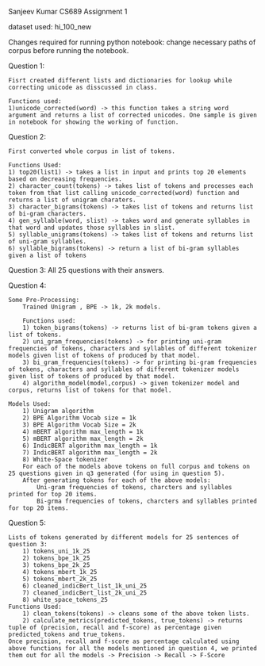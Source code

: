 Sanjeev Kumar
CS689 Assignment 1

dataset used: hi_100_new

Changes required for running python notebook: change necessary paths of corpus before running the notebook.

Question 1:

	Fisrt created different lists and dictionaries for lookup while correcting unicode as disscussed in class.

	Functions used:
	1)unicode_corrected(word) -> this function takes a string word argument and returns a list of corrected unicodes. One sample is given in notebook for showing the working of function.

Question 2:

	First converted whole corpus in list of tokens.

	Functions Used:
	1) top20(list1) -> takes a list in input and prints top 20 elements based on decreasing frequencies.
	2) character_count(tokens) -> takes list of tokens and processes each token from that list calling unicode_corrected(word) function and returns a list of unigram charaters.
	3) character_bigrams(tokens) -> takes list of tokens and returns list of bi-gram characters.
	4) gen_syllable(word, slist) -> takes word and generate syllables in that word and updates those syllables in slist.
	5) syllable_unigrams(tokens) -> takes list of tokens and returns list of uni-gram syllables.
	6) syllable_bigrams(tokens) -> return a list of bi-gram syllables given a list of tokens 

Question 3:
	All 25 questions with their answers.

Question 4:

	Some Pre-Processing:
		Trained Unigram , BPE -> 1k, 2k models.
		
		Functions used:
		1) token_bigrams(tokens) -> returns list of bi-gram tokens given a list of tokens.
		2) uni_gram_frequencies(tokens) -> for printing uni-gram frequencies of tokens, characters and syllables of different tokenizer models given list of tokens of produced by that model.
		3) bi_gram_frequencies(tokens) -> for printing bi-gram frequencies of tokens, characters and syllables of different tokenizer models given list of tokens of produced by that model.
		4) algorithm_model(model,corpus) -> given tokenizer model and corpus, returns list of tokens for that model.
		
	Models Used: 
		1) Unigram algorithm
		2) BPE Algorithm Vocab size = 1k
		3) BPE Algorithm Vocab Size = 2k
		4) mBERT algorithm max_length = 1k
		5) mBERT algorithm max_length = 2k
		6) IndicBERT algorithm max_length = 1k
		7) IndicBERT algorithm max_length = 2k
		8) White-Space tokenizer
		For each of the models above tokens on full corpus and tokens on 25 questions given in q3 generated (for using in question 5).
		After generating tokens for each of the above models:
			Uni-gram frequencies of tokens, charcters and syllables printed for top 20 items.
			Bi-grma frequencies of tokens, charcters and syllables printed for top 20 items.

Question 5:

	Lists of tokens generated by different models for 25 sentences of question 3:
		1) tokens_uni_1k_25
		2) tokens_bpe_1k_25
		3) tokens_bpe_2k_25
		4) tokens_mbert_1k_25
		5) tokens_mbert_2k_25
		6) cleaned_indicBert_list_1k_uni_25
		7) cleaned_indicBert_list_2k_uni_25
		8) white_space_tokens_25
	Functions Used:
		1) clean_tokens(tokens) -> cleans some of the above token lists.
		2) calculate_metrics(predicted_tokens, true_tokens) -> returns tuple of (precision, recall and f-score) as percentage given predicted_tokens and true_tokens.
	Once precision, recall and f-score as percentage calculated using above functions for all the models mentioned in question 4, we printed them out for all the models -> Precision -> Recall -> F-Score